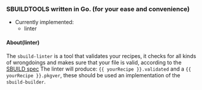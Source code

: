 ### SBUILDTOOLS written in Go. (for your ease and convenience)
- Currently implemented:
    - linter

#### About(linter)
The `sbuild-linter` is a tool that validates your recipes, it checks for all kinds of wrongdoings and makes sure that your file is valid, according to the [SBUILD spec](https://github.com/pkgforge/soarpkgs/blob/main/SBUILD_SPEC.md)
The linter will produce: `{{ yourRecipe }}.validated` and a `{{ yourRecipe }}.pkgver`, these should be used an implementation of the `sbuild-builder`.

